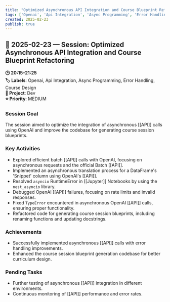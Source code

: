 ```yaml
---
title: "Optimized Asynchronous API Integration and Course Blueprint Refactoring"
tags: ['Openai', 'Api Integration', 'Async Programming', 'Error Handling', 'Course Design']
created: 2025-02-23
publish: true
---
```


## 📅 2025-02-23 — Session: Optimized Asynchronous API Integration and Course Blueprint Refactoring

**🕒 20:15–21:25**  
**🏷️ Labels**: Openai, Api Integration, Async Programming, Error Handling, Course Design  
**📂 Project**: Dev  
**⭐ Priority**: MEDIUM  


### Session Goal
The session aimed to optimize the integration of asynchronous [[API]] calls using OpenAI and improve the codebase for generating course session blueprints.

### Key Activities
- Explored efficient batch [[API]] calls with OpenAI, focusing on asynchronous requests and the official Batch [[API]].
- Implemented an asynchronous translation process for a DataFrame's 'Snippet' column using OpenAI's [[API]].
- Resolved `asyncio` RuntimeError in [[Jupyter]] Notebooks by using the `nest_asyncio` library.
- Debugged OpenAI [[API]] failures, focusing on rate limits and invalid responses.
- Fixed `TypeError` encountered in asynchronous OpenAI [[API]] calls, ensuring proper functionality.
- Refactored code for generating course session blueprints, including renaming functions and updating docstrings.

### Achievements
- Successfully implemented asynchronous [[API]] calls with error handling improvements.
- Enhanced the course session blueprint generation codebase for better curriculum design.

### Pending Tasks
- Further testing of asynchronous [[API]] integration in different environments.
- Continuous monitoring of [[API]] performance and error rates.
